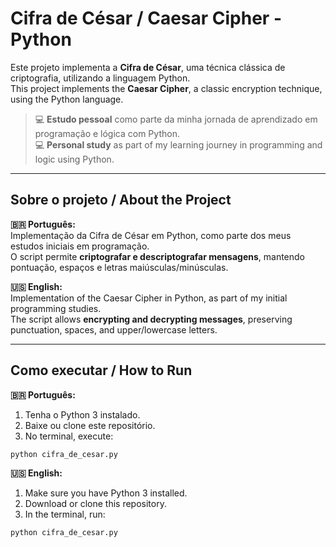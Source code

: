 # Cifra de César / Caesar Cipher - Python

Este projeto implementa a **Cifra de César**, uma técnica clássica de criptografia, utilizando a linguagem Python.  
This project implements the **Caesar Cipher**, a classic encryption technique, using the Python language.

> 💻 **Estudo pessoal** como parte da minha jornada de aprendizado em programação e lógica com Python.  
> 💻 **Personal study** as part of my learning journey in programming and logic using Python.

---

## Sobre o projeto / About the Project

**🇧🇷 Português:**  
Implementação da Cifra de César em Python, como parte dos meus estudos iniciais em programação.  
O script permite **criptografar e descriptografar mensagens**, mantendo pontuação, espaços e letras maiúsculas/minúsculas.

**🇺🇸 English:**  
Implementation of the Caesar Cipher in Python, as part of my initial programming studies.  
The script allows **encrypting and decrypting messages**, preserving punctuation, spaces, and upper/lowercase letters.

---

## Como executar / How to Run

**🇧🇷 Português:**

1. Tenha o Python 3 instalado.
2. Baixe ou clone este repositório.
3. No terminal, execute:

```bash
python cifra_de_cesar.py
```
**🇺🇸 English:**

1. Make sure you have Python 3 installed.
2. Download or clone this repository.
3. In the terminal, run:

```bash
python cifra_de_cesar.py
